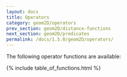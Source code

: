 ```yaml
---
layout: docs
title: Operators
category: geom2D/operators
prev_section: geom2D/distance-functions
next_section: geom2D/predicates
permalink: /docs/1.5.0/geom2D/operators/
---
```


The following operator functions are available:

{% include table_of_functions.html %}
